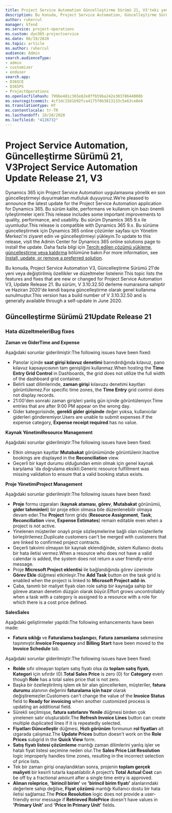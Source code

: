 ```yaml
---
title: Project Service Automation Güncelleştirme Sürümü 21, V3'teki yenilikler veya değişiklikler
description: Bu konuda, Project Service Automation, Güncelleştirme Sürümü 21, V3'teki özellikler ve düzeltmeler listelenir.
author: ruhercul
manager: kfend
ms.service: project-operations
ms.custom: dyn365-projectservice
ms.date: 06/19/2020
ms.topic: article
ms.author: ruhercul
audience: Admin
search.audienceType:
- admin
- customizer
- enduser
search.app:
- D365CE
- D365PS
- ProjectOperations
ms.openlocfilehash: 799be481c365e82e8ffb59ba242e30378644008b
ms.sourcegitcommit: 4cf1dc1561b92fca4175f0b3813133c5e63ce8e6
ms.translationtype: HT
ms.contentlocale: tr-TR
ms.lasthandoff: 10/28/2020
ms.locfileid: "4126732"
---
```

# <a name="project-service-automation-update-release-21-v3"></a><span data-ttu-id="1b10a-103">Project Service Automation, Güncelleştirme Sürümü 21, V3</span><span class="sxs-lookup"><span data-stu-id="1b10a-103">Project Service Automation Update Release 21, V3</span></span>

<span data-ttu-id="1b10a-104">Dynamics 365 için Project Service Automation uygulamasına yönelik en son güncelleştirmeyi duyurmaktan mutluluk duyuyoruz.</span><span class="sxs-lookup"><span data-stu-id="1b10a-104">We’re pleased to announce the latest update for the Project Service Automation application for Dynamics 365.</span></span> <span data-ttu-id="1b10a-105">Bu sürüm kalite, performans ve kullanım için bazı önemli iyileştirmeler içerir.</span><span class="sxs-lookup"><span data-stu-id="1b10a-105">This release includes some important improvements to quality, performance, and usability.</span></span> <span data-ttu-id="1b10a-106">Bu sürüm Dynamics 365 9.x ile uyumludur.</span><span class="sxs-lookup"><span data-stu-id="1b10a-106">This release is compatible with Dynamics 365 9.x.</span></span> <span data-ttu-id="1b10a-107">Bu sürüme güncelleştirmek için Dynamics 365 online çözümler sayfası için Yönetim Merkezi'ni ziyaret edin ve güncelleştirmeyi yükleyin.</span><span class="sxs-lookup"><span data-stu-id="1b10a-107">To update to this release, visit the Admin Center for Dynamics 365 online solutions page to install the update.</span></span> <span data-ttu-id="1b10a-108">Daha fazla bilgi için [Tercih edilen çözümü yükleme, güncelleştirme veya kaldırma](https://docs.microsoft.com/power-platform/admin/install-remove-preferred-solution) bölümüne bakın.</span><span class="sxs-lookup"><span data-stu-id="1b10a-108">For more information, see [Install, update, or remove a preferred solution](https://docs.microsoft.com/power-platform/admin/install-remove-preferred-solution).</span></span>

<span data-ttu-id="1b10a-109">Bu konuda, Project Service Automation V3, Güncelleştirme Sürümü 21'de yeni veya değiştirilmiş özellikler ve düzeltmeler listelenir.</span><span class="sxs-lookup"><span data-stu-id="1b10a-109">This topic lists the features and fixes that are new or changed for Project Service Automation V3, Update Release 21.</span></span> <span data-ttu-id="1b10a-110">Bu sürüm, V 3.10.32.50 derleme numarasına sahiptir ve Haziran 2020'de kendi başına güncelleştirme olarak genel kullanıma sunulmuştur.</span><span class="sxs-lookup"><span data-stu-id="1b10a-110">This version has a build number of V 3.10.32.50 and is generally available through a self-update in June 2020.</span></span>

## <a name="update-release-21"></a><span data-ttu-id="1b10a-111">Güncelleştirme Sürümü 21</span><span class="sxs-lookup"><span data-stu-id="1b10a-111">Update Release 21</span></span>

### <a name="bug-fixes"></a><span data-ttu-id="1b10a-112">Hata düzeltmeleri</span><span class="sxs-lookup"><span data-stu-id="1b10a-112">Bug fixes</span></span>

<span data-ttu-id="1b10a-113">**Zaman ve Gider**</span><span class="sxs-lookup"><span data-stu-id="1b10a-113">**Time and Expense**</span></span>

<span data-ttu-id="1b10a-114">Aşağıdaki sorunlar giderilmiştir:</span><span class="sxs-lookup"><span data-stu-id="1b10a-114">The following issues have been fixed:</span></span>

- <span data-ttu-id="1b10a-115">Panolar içinde **saat girişi kılavuz denetimi** barındırdığında kılavuz, pano kılavuz kapsayıcısının tam genişliğini kullanmaz.</span><span class="sxs-lookup"><span data-stu-id="1b10a-115">When hosting the **Time Entry Grid Control** in Dashboards, the grid does not utilize the full width of the dashboard grid container.</span></span>
- <span data-ttu-id="1b10a-116">Belirli saat dilimlerinde, **zaman girişi** kılavuzu denetimi kayıtları görüntülemez.</span><span class="sxs-lookup"><span data-stu-id="1b10a-116">For specific time zones, the **Time Entry** grid control does not display records.</span></span>
- <span data-ttu-id="1b10a-117">21:00'den sonraki zaman girişleri yanlış gün içinde görüntüleniyor.</span><span class="sxs-lookup"><span data-stu-id="1b10a-117">Time entries that are after 9:00 PM appear on the wrong day.</span></span>
- <span data-ttu-id="1b10a-118">Gider kategorisinde, **gerekli gider girişinde** değer yoksa, kullanıcılar giderleri gönderemiyor.</span><span class="sxs-lookup"><span data-stu-id="1b10a-118">Users are unable to submit expenses if the expense category, **Expense receipt required** has no value.</span></span>

<span data-ttu-id="1b10a-119">**Kaynak Yönetimi**</span><span class="sxs-lookup"><span data-stu-id="1b10a-119">**Resource Management**</span></span>

<span data-ttu-id="1b10a-120">Aşağıdaki sorunlar giderilmiştir:</span><span class="sxs-lookup"><span data-stu-id="1b10a-120">The following issues have been fixed:</span></span>

- <span data-ttu-id="1b10a-121">Etkin olmayan kayıtlar **Mutabakat** görünümünde görüntülenir.</span><span class="sxs-lookup"><span data-stu-id="1b10a-121">Inactive bookings are displayed in the **Reconciliation** view.</span></span>
- <span data-ttu-id="1b10a-122">Geçerli bir kayıt durumu olduğundan emin olmak için genel kaynak karşılama 'da doğrulama eksikti.</span><span class="sxs-lookup"><span data-stu-id="1b10a-122">Generic resource fulfillment was missing validation to ensure that a valid booking status exists.</span></span>

<span data-ttu-id="1b10a-123">**Proje Yönetimi**</span><span class="sxs-lookup"><span data-stu-id="1b10a-123">**Project Management**</span></span>

<span data-ttu-id="1b10a-124">Aşağıdaki sorunlar giderilmiştir:</span><span class="sxs-lookup"><span data-stu-id="1b10a-124">The following issues have been fixed:</span></span>

- <span data-ttu-id="1b10a-125">**Proje** formu ızgaraları (**kaynak ataması**, **görev**, **Mutabakat** görünümü, **gider tahminleri**) bir proje etkin olmasa bile düzenlenebilir olmaya devam eder.</span><span class="sxs-lookup"><span data-stu-id="1b10a-125">The **Project** form grids (**Resource Assignment**, **Task**, **Reconciliation** view, **Expense Estimates**) remain editable even when a project is not active.</span></span>
- <span data-ttu-id="1b10a-126">Yinelenen müşteriler onaylı proje sözleşmelerine bağlı olan müşterilerle birleştirilemez.</span><span class="sxs-lookup"><span data-stu-id="1b10a-126">Duplicate customers can't be merged with customers that are linked to confirmed project contracts.</span></span>
- <span data-ttu-id="1b10a-127">Geçerli takvimi olmayan bir kaynak eklendiğinde, sistem Kullanıcı dostu bir hata iletisi vermez.</span><span class="sxs-lookup"><span data-stu-id="1b10a-127">When a resource who does not have a valid calendar is added, the system does not return a user friendly-error message.</span></span>
- <span data-ttu-id="1b10a-128">Proje **Microsoft Project eklentisi** ile bağlandığında görev üzerinde **Görev Ekle** düğmesi etkinleşir.</span><span class="sxs-lookup"><span data-stu-id="1b10a-128">The **Add Task** button on the task grid is enabled when the project is linked to **Microsoft Project add-in**.</span></span>
- <span data-ttu-id="1b10a-129">Çaba, tanımlı bir maliyet fiyatı olan role sahip bir kaynağa sahip bir göreve atanan denetim düzgün olarak büyür.</span><span class="sxs-lookup"><span data-stu-id="1b10a-129">Effort grows uncontrollably when a task with a category is assigned to a resource with a role for which there is a cost price defined.</span></span>

<span data-ttu-id="1b10a-130">**Sales**</span><span class="sxs-lookup"><span data-stu-id="1b10a-130">**Sales**</span></span>

<span data-ttu-id="1b10a-131">Aşağıdaki geliştirmeler yapıldı:</span><span class="sxs-lookup"><span data-stu-id="1b10a-131">The following enhancements have been made:</span></span>

- <span data-ttu-id="1b10a-132">**Fatura sıklığı** ve **Faturalama başlangıcı**, **Fatura zamanlama** sekmesine taşınmıştır.</span><span class="sxs-lookup"><span data-stu-id="1b10a-132">**Invoice Frequency** and **Billing Start** have been moved to the **Invoice Schedule** tab.</span></span>

<span data-ttu-id="1b10a-133">Aşağıdaki sorunlar giderilmiştir:</span><span class="sxs-lookup"><span data-stu-id="1b10a-133">The following issues have been fixed:</span></span>

- <span data-ttu-id="1b10a-134">**Rolde** sıfır olmayan toplam satış fiyatı olsa da **toplam satış fiyatı**, **Kategori** için sıfırdır (0).</span><span class="sxs-lookup"><span data-stu-id="1b10a-134">**Total Sales Price** is zero (0) for **Category** even though **Role** has a total sales price that is not zero.</span></span>
- <span data-ttu-id="1b10a-135">Başka bir özelleştirilmiş işlem ek bir alan güncellerken, müşteriler, **fatura durumu** alanının değerini **faturalama için hazır** olarak değiştiremezler.</span><span class="sxs-lookup"><span data-stu-id="1b10a-135">Customers can't change the value of the **Invoice Status** field to **Ready for invoicing** when another customized process is updating an additional field.</span></span>
- <span data-ttu-id="1b10a-136">Sürekli seçilmişse, **fatura satırlarını Yenile** düğmesi birden çok yinelenen satır oluşturabilir.</span><span class="sxs-lookup"><span data-stu-id="1b10a-136">The **Refresh Invoice Lines** button can create multiple duplicated lines if it is repeatedly selected.</span></span>
- <span data-ttu-id="1b10a-137">**Fiyatları Güncelleştir** düğmesi, **Hızlı görünüm** formunun **rol fiyatları** alt ızgarada çalışmaz.</span><span class="sxs-lookup"><span data-stu-id="1b10a-137">The **Update Prices** button doesn't work on the **Role Prices** subgrid in the **Quick View** form.</span></span>
- <span data-ttu-id="1b10a-138">**Satış fiyatı listesi çözümleme** mantığı zaman dilimlerini yanlış işler ve hatalı fiyat listesi seçimine neden olur.</span><span class="sxs-lookup"><span data-stu-id="1b10a-138">The **Sales Price List Resolution** logic improperly handles time zones, resulting in the incorrect selection of price lists.</span></span>
- <span data-ttu-id="1b10a-139">Tek bir zaman girişi onaylandıktan sonra, projenin **toplam gerçek maliyeti** bir kesirli tutarla kapatılabilir.</span><span class="sxs-lookup"><span data-stu-id="1b10a-139">A project’s **Total Actual Cost** can be off by a fractional amount after a single time entry is approved.</span></span>
- <span data-ttu-id="1b10a-140">**Alınan roleprice**, **'birincil birim'** ve **'birincil birim fiyatı'** alanlarındaki değerlere sahip değilse, **Fiyat çözümü** mantığı Kullanıcı dostu bir hata iletisi sağlamaz.</span><span class="sxs-lookup"><span data-stu-id="1b10a-140">The **Price Resolution** logic does not provide a user-friendly error message if **Retrieved RolePrice** doesn't have values in **'Primary Unit'** and **'Price In Primary Unit'** fields.</span></span>
